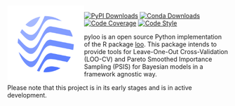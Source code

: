 <img src="https://raw.githubusercontent.com/jordandeklerk/pyloo/main/assets/pyloo-logo.png" width="175" height="175" align="left">

[![PyPI Downloads](https://img.shields.io/pypi/dm/pyloo.svg?label=Pypi%20downloads)](https://pypi.org/project/pyloo/)
[![Conda Downloads](https://img.shields.io/conda/dn/conda-forge/pyloo.svg?label=Conda%20downloads)](https://anaconda.org/conda-forge/pyloo)
[![Code Coverage](https://codecov.io/gh/jordandeklerk/pyloo/branch/main/graph/badge.svg)](https://codecov.io/gh/jordandeklerk/pyloo)
[![Code Style](https://img.shields.io/badge/code%20style-black-000000.svg)](https://github.com/ambv/black)

pyloo is an open source Python implementation of the R package [loo](https://github.com/stan-dev/loo).
This package intends to provide tools for Leave-One-Out Cross-Validation (LOO-CV)
and Pareto Smoothed Importance Sampling (PSIS) for Bayesian models in a framework agnostic way.

Please note that this project is in its early stages and is in active development.
